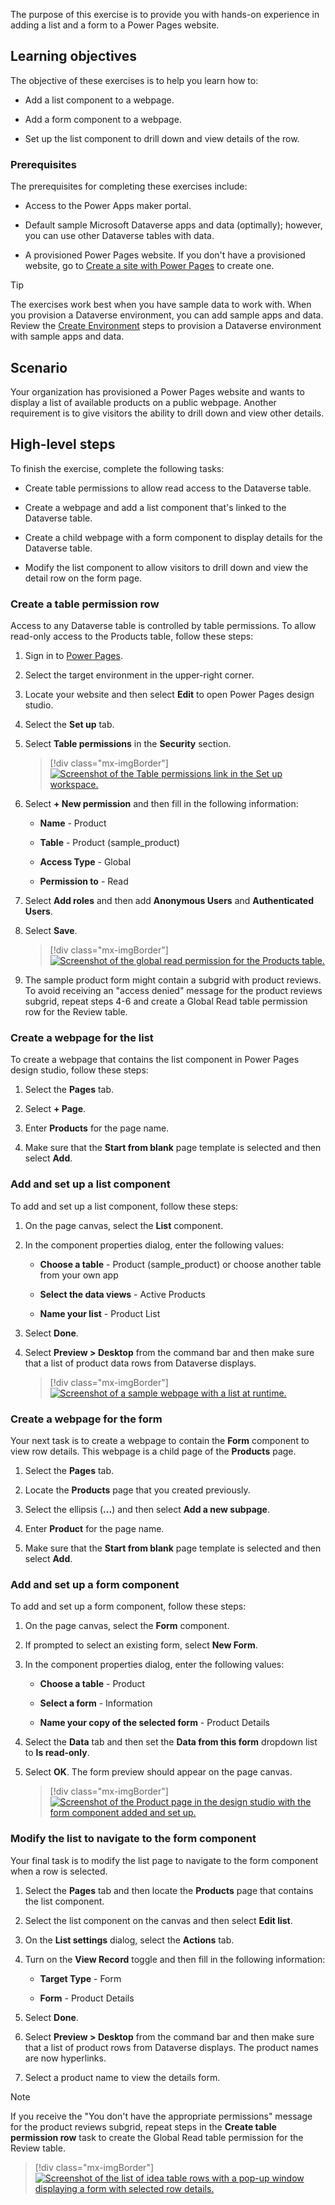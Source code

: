 The purpose of this exercise is to provide you with hands-on experience in adding a list and a form to a Power Pages website.

## Learning objectives

The objective of these exercises is to help you learn how to:

- Add a list component to a webpage.

- Add a form component to a webpage.

- Set up the list component to drill down and view details of the row.

### Prerequisites

The prerequisites for completing these exercises include:

- Access to the Power Apps maker portal.

- Default sample Microsoft Dataverse apps and data (optimally); however, you can use other Dataverse tables with data.

- A provisioned Power Pages website. If you don't have a provisioned website, go to [Create a site with Power Pages](/power-pages/getting-started/create-manage/?azure-portal=true) to create one.

> [!TIP]
> The exercises work best when you have sample data to work with. When you provision a Dataverse environment, you can add sample apps and data. Review the [Create Environment](/power-platform/admin/create-environment#create-an-environment-with-a-database/?azure-portal=true) steps to provision a Dataverse environment with sample apps and data.

## Scenario

Your organization has provisioned a Power Pages website and wants to display a list of available products on a public webpage. Another requirement is to give visitors the ability to drill down and view other details.

## High-level steps

To finish the exercise, complete the following tasks:

- Create table permissions to allow read access to the Dataverse table.

- Create a webpage and add a list component that's linked to the Dataverse table.

- Create a child webpage with a form component to display details for the Dataverse table.

- Modify the list component to allow visitors to drill down and view the detail row on the form page.

### Create a table permission row

Access to any Dataverse table is controlled by table permissions. To allow read-only access to the Products table, follow these steps:

1. Sign in to [Power Pages](https://make.powerpages.microsoft.com/?azure-portal=true).

1. Select the target environment in the upper-right corner.

1. Locate your website and then select **Edit** to open Power Pages design studio.

1. Select the **Set up** tab.

1. Select **Table permissions** in the **Security** section.

   > [!div class="mx-imgBorder"]
   > [![Screenshot of the Table permissions link in the Set up workspace.](../media/exercise-permissions.png)](../media/exercise-permissions.png#lightbox)

1. Select **+ New permission** and then fill in the following information:

   - **Name** - Product

   - **Table** - Product (sample_product)

   - **Access Type** - Global

   - **Permission to** - Read

1. Select **Add roles** and then add **Anonymous Users** and **Authenticated Users**.

1. Select **Save**.

   > [!div class="mx-imgBorder"]
   > [![Screenshot of the global read permission for the Products table.](../media/exercise-read-permissions-products.png)](../media/exercise-read-permissions-products.png#lightbox)

1. The sample product form might contain a subgrid with product reviews. To avoid receiving an "access denied" message for the product reviews subgrid, repeat steps 4-6 and create a Global Read table permission row for the Review table. 

### Create a webpage for the list

To create a webpage that contains the list component in Power Pages design studio, follow these steps:

1. Select the **Pages** tab.

1. Select **+ Page**.

1. Enter **Products** for the page name.

1. Make sure that the **Start from blank** page template is selected and then select **Add**.

### Add and set up a list component

To add and set up a list component, follow these steps:

1. On the page canvas, select the **List** component.

1. In the component properties dialog, enter the following values:

     - **Choose a table** - Product (sample_product) or choose another table from your own app

     - **Select the data views** - Active Products

     - **Name your list** - Product List

1. Select **Done**.

1. Select **Preview > Desktop** from the command bar and then make sure that a list of product data rows from Dataverse displays.

   > [!div class="mx-imgBorder"]
   > [![Screenshot of a sample webpage with a list at runtime.](../media/exercise-product-list-portal.png)](../media/exercise-product-list-portal.png#lightbox)

### Create a webpage for the form

Your next task is to create a webpage to contain the **Form** component to view row details. This webpage is a child page of the **Products** page.

1. Select the **Pages** tab.

1. Locate the **Products** page that you created previously.

1. Select the ellipsis (**...**) and then select **Add a new subpage**.

1. Enter **Product** for the page name.

1. Make sure that the **Start from blank** page template is selected and then select **Add**.

### Add and set up a form component

To add and set up a form component, follow these steps:

1. On the page canvas, select the **Form** component.

1. If prompted to select an existing form, select **New Form**.

1. In the component properties dialog, enter the following values:

   - **Choose a table** - Product

   - **Select a form** - Information

   - **Name your copy of the selected form** - Product Details

1. Select the **Data** tab and then set the **Data from this form** dropdown list to **Is read-only**. 

1. Select **OK**. The form preview should appear on the page canvas.

   > [!div class="mx-imgBorder"]
   > [![Screenshot of the Product page in the design studio with the form component added and set up.](../media/exercise-product-form-portal.png)](../media/exercise-product-form-portal.png#lightbox)

### Modify the list to navigate to the form component

Your final task is to modify the list page to navigate to the form component when a row is selected.

1. Select the **Pages** tab and then locate the **Products** page that contains the list component.

1. Select the list component on the canvas and then select **Edit list**.

1. On the **List settings** dialog, select the **Actions** tab.

1. Turn on the **View Record** toggle and then fill in the following information: 

     - **Target Type** - Form

     - **Form** - Product Details

1. Select **Done**.

1. Select **Preview > Desktop** from the command bar and then make sure that a list of product rows from Dataverse displays. The product names are now hyperlinks. 

1. Select a product name to view the details form.

> [!NOTE]
> If you receive the "You don't have the appropriate permissions" message for the product reviews subgrid, repeat steps in the **Create table permission row** task to create the Global Read table permission for the Review table. 

> [!div class="mx-imgBorder"]
> [![Screenshot of the list of idea table rows with a pop-up window displaying a form with selected row details.](../media/exercise-list-form.png)](../media/exercise-list-form.png#lightbox)
